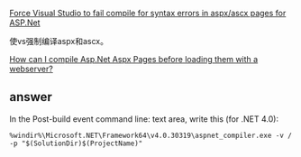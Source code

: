 [Force Visual Studio to fail compile for syntax errors in aspx/ascx pages for ASP.Net](http://stackoverflow.com/questions/21799963/force-visual-studio-to-fail-compile-for-syntax-errors-in-aspx-ascx-pages-for-asp)

使vs强制编译aspx和ascx。




[How can I compile Asp.Net Aspx Pages before loading them with a webserver?](http://stackoverflow.com/questions/108405/how-can-i-compile-asp-net-aspx-pages-before-loading-them-with-a-webserver)



## answer

In the Post-build event command line: text area, write this (for .NET 4.0):

```
%windir%\Microsoft.NET\Framework64\v4.0.30319\aspnet_compiler.exe -v / -p "$(SolutionDir)$(ProjectName)"
```